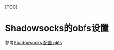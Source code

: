 [TOC]

# Shadowsocks的obfs设置

参考[Shadowsocks 配置 obfs](https://jdhao.github.io/2020/04/25/shadowsocks_obfs_setup/)